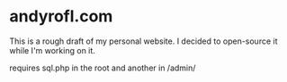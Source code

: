 andyrofl.com
===

This is a rough draft of my personal website. I decided to open-source it while I'm working on it.


requires sql.php in the root and another in /admin/